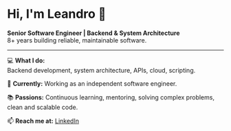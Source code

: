 # Hi, I'm Leandro 👋

**Senior Software Engineer | Backend & System Architecture**  
8+ years building reliable, maintainable software.

---

💻 **What I do:**  
Backend development, system architecture, APIs, cloud, scripting.

🚀 **Currently:** Working as an independent software engineer.

📚 **Passions:** Continuous learning, mentoring, solving complex problems, clean and scalable code.

📫 **Reach me at:** [LinkedIn](https://www.linkedin.com/in/leandro)
